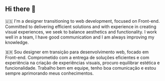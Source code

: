 ## Hi there 👋
🇺🇸
I'm a designer transitioning to web development, focused on Front-end. Committed to delivering efficient solutions and with experience in creating visual experiences, we seek to balance aesthetics and functionality. I work well in a team, I have good communication and I am always improving my knowledge.

🇧🇷
Sou designer em transição para desenvolvimento web, focado em Front-end. Comprometido com a entrega de soluções eficientes e com experiência na criação de experiências visuais, procuro equilibrar estética e funcionalidade. Trabalho bem em equipe, tenho boa comunicação e estou sempre aprimorando meus conhecimentos.
<!--
**willianfurtadodesousa/willianfurtadodesousa** is a ✨ _special_ ✨ repository because its `README.md` (this file) appears on your GitHub profile.

Here are some ideas to get you started:

- 🔭 I’m currently working on ...
- 🌱 I’m currently learning ...
- 👯 I’m looking to collaborate on ...
- 🤔 I’m looking for help with ...
- 💬 Ask me about ...
- 📫 How to reach me: ...
- 😄 Pronouns: ...
- ⚡ Fun fact: ...
-->
